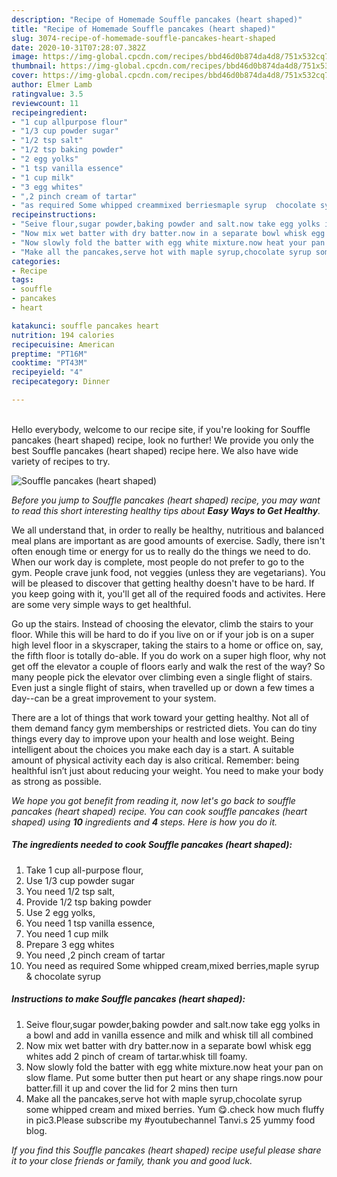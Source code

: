 ```yaml
---
description: "Recipe of Homemade Souffle pancakes (heart shaped)"
title: "Recipe of Homemade Souffle pancakes (heart shaped)"
slug: 3074-recipe-of-homemade-souffle-pancakes-heart-shaped
date: 2020-10-31T07:28:07.382Z
image: https://img-global.cpcdn.com/recipes/bbd46d0b874da4d8/751x532cq70/souffle-pancakes-heart-shaped-recipe-main-photo.jpg
thumbnail: https://img-global.cpcdn.com/recipes/bbd46d0b874da4d8/751x532cq70/souffle-pancakes-heart-shaped-recipe-main-photo.jpg
cover: https://img-global.cpcdn.com/recipes/bbd46d0b874da4d8/751x532cq70/souffle-pancakes-heart-shaped-recipe-main-photo.jpg
author: Elmer Lamb
ratingvalue: 3.5
reviewcount: 11
recipeingredient:
- "1 cup allpurpose flour"
- "1/3 cup powder sugar"
- "1/2 tsp salt"
- "1/2 tsp baking powder"
- "2 egg yolks"
- "1 tsp vanilla essence"
- "1 cup milk"
- "3 egg whites"
- ",2 pinch cream of tartar"
- "as required Some whipped creammixed berriesmaple syrup  chocolate syrup"
recipeinstructions:
- "Seive flour,sugar powder,baking powder and salt.now take egg yolks in a bowl and add in vanilla essence and milk and whisk till all combined"
- "Now mix wet batter with dry batter.now in a separate bowl whisk egg whites add 2 pinch of cream of tartar.whisk till foamy."
- "Now slowly fold the batter with egg white mixture.now heat your pan on slow flame. Put some butter then put heart or any shape rings.now pour batter.fill it up and cover the lid for 2 mins then turn"
- "Make all the pancakes,serve hot with maple syrup,chocolate syrup some whipped cream and mixed berries. Yum 😋.check how much fluffy in pic3.Please subscribe my #youtubechannel Tanvi.s 25 yummy food blog."
categories:
- Recipe
tags:
- souffle
- pancakes
- heart

katakunci: souffle pancakes heart 
nutrition: 194 calories
recipecuisine: American
preptime: "PT16M"
cooktime: "PT43M"
recipeyield: "4"
recipecategory: Dinner

---
```

<br>
Hello everybody, welcome to our recipe site, if you're looking for Souffle pancakes (heart shaped) recipe, look no further! We provide you only the best Souffle pancakes (heart shaped) recipe here. We also have wide variety of recipes to try.
<br>


![Souffle pancakes (heart shaped)](https://img-global.cpcdn.com/recipes/bbd46d0b874da4d8/751x532cq70/souffle-pancakes-heart-shaped-recipe-main-photo.jpg)

<i>Before you jump to Souffle pancakes (heart shaped) recipe, you may want to read this short interesting healthy tips about <strong>Easy Ways to Get Healthy</strong>.</i>

We all understand that, in order to really be healthy, nutritious and balanced meal plans are important as are good amounts of exercise. Sadly, there isn't often enough time or energy for us to really do the things we need to do. When our work day is complete, most people do not prefer to go to the gym. People crave junk food, not veggies (unless they are vegetarians). You will be pleased to discover that getting healthy doesn't have to be hard. If you keep going with it, you'll get all of the required foods and activites. Here are some very simple ways to get healthful.

Go up the stairs. Instead of choosing the elevator, climb the stairs to your floor. While this will be hard to do if you live on or if your job is on a super high level floor in a skyscraper, taking the stairs to a home or office on, say, the fifth floor is totally do-able. If you do work on a super high floor, why not get off the elevator a couple of floors early and walk the rest of the way? So many people pick the elevator over climbing even a single flight of stairs. Even just a single flight of stairs, when travelled up or down a few times a day--can be a great improvement to your system. 

There are a lot of things that work toward your getting healthy. Not all of them demand fancy gym memberships or restricted diets. You can do tiny things every day to improve upon your health and lose weight. Being intelligent about the choices you make each day is a start. A suitable amount of physical activity each day is also critical. Remember: being healthful isn’t just about reducing your weight. You need to make your body as strong as possible. 


<i>We hope you got benefit from reading it, now let's go back to souffle pancakes (heart shaped) recipe. You can cook souffle pancakes (heart shaped) using <strong>10</strong> ingredients and <strong>4</strong> steps. Here is how you do it.
</i>

##### The ingredients needed to cook Souffle pancakes (heart shaped):

1. Take 1 cup all-purpose flour,
1. Use 1/3 cup powder sugar
1. You need 1/2 tsp salt,
1. Provide 1/2 tsp baking powder
1. Use 2 egg yolks,
1. You need 1 tsp vanilla essence,
1. You need 1 cup milk
1. Prepare 3 egg whites
1. You need ,2 pinch cream of tartar
1. You need as required Some whipped cream,mixed berries,maple syrup &amp; chocolate syrup


##### Instructions to make Souffle pancakes (heart shaped):

1. Seive flour,sugar powder,baking powder and salt.now take egg yolks in a bowl and add in vanilla essence and milk and whisk till all combined
1. Now mix wet batter with dry batter.now in a separate bowl whisk egg whites add 2 pinch of cream of tartar.whisk till foamy.
1. Now slowly fold the batter with egg white mixture.now heat your pan on slow flame. Put some butter then put heart or any shape rings.now pour batter.fill it up and cover the lid for 2 mins then turn
1. Make all the pancakes,serve hot with maple syrup,chocolate syrup some whipped cream and mixed berries. Yum 😋.check how much fluffy in pic3.Please subscribe my #youtubechannel Tanvi.s 25 yummy food blog.


<i>If you find this Souffle pancakes (heart shaped) recipe useful please share it to your close friends or family, thank you and good luck.</i>
